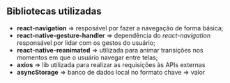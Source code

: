 ## Bibliotecas utilizadas
 - **react-navigation** => resposável por fazer a navegação de forma básica;
 - **react-native-gesture-handler** => dependência do *react-navigation* responsável por lidar com os gestos do usuário;
 - **react-native-reanimated** => utilizada para animar transições nos momentos em que o usuário navegar entre telas;
 - **axios** => lib utilizada para realizar as requisições às APIs externas
 - **asyncStorage** => banco de dados local no formato chave => valor
